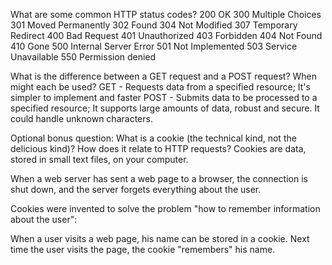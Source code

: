 
What are some common HTTP status codes?
200 OK
300 Multiple Choices
301 Moved Permanently
302 Found
304 Not Modified
307 Temporary Redirect
400 Bad Request
401 Unauthorized
403 Forbidden
404 Not Found
410 Gone
500 Internal Server Error
501 Not Implemented
503 Service Unavailable
550 Permission denied

What is the difference between a GET request and a POST request? When might each be used?
GET - Requests data from a specified resource; It's simpler to implement and faster
POST - Submits data to be processed to a specified resource; It supports large amounts of data, robust and secure. It could handle unknown characters.


Optional bonus question: What is a cookie (the technical kind, not the delicious kind)? How does it relate to HTTP requests?
Cookies are data, stored in small text files, on your computer.

When a web server has sent a web page to a browser, the connection is shut down, and the server forgets everything about the user.

Cookies were invented to solve the problem "how to remember information about the user":

When a user visits a web page, his name can be stored in a cookie.
Next time the user visits the page, the cookie "remembers" his name.
